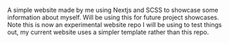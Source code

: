 A simple website made by me using Nextjs and SCSS to showcase some information about myself. Will be using this for future project showcases. Note this is now an experimental website repo I will be using to test things out, my current website uses a simpler template rather than this repo.
